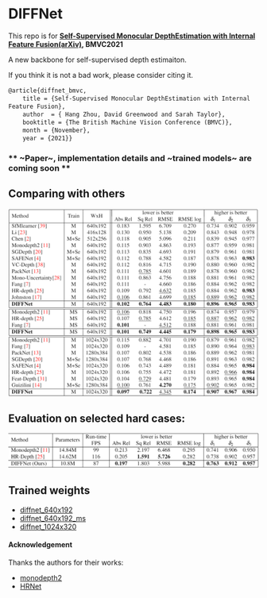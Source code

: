 # DIFFNet


This repo is for **[Self-Supervised Monocular DepthEstimation with Internal Feature Fusion(arXiv)](https://arxiv.org/pdf/2110.09482.pdf), BMVC2021**

 A new backbone for self-supervised depth estimaiton.

If you think it is not a bad work, please consider citing it.

```
@article{diffnet_bmvc,
    title = {Self-Supervised Monocular DepthEstimation with Internal Feature Fusion},
    author  = { Hang Zhou, David Greenwood and Sarah Taylor},
    booktitle = {The British Machine Vision Conference (BMVC)},
    month = {November},
    year = {2021}}
```

### ** ~Paper~, implementation details and ~trained models~ are coming soon **

## Comparing with others
![](images/table1.png)

## Evaluation on selected hard cases:
![](images/table2.png)

## Trained weights

- [diffnet_640x192](https://drive.google.com/file/d/1ZQPZWsIy_KyjV-Et6FSCOPM4iATjDPn-/view?usp=sharing)
- [diffnet_640x192_ms](https://drive.google.com/file/d/1_vh1F_cabTlEjBGXkHZOpAB1CMLmosxg/view?usp=sharing)
- [diffnet_1024x320](https://drive.google.com/file/d/1SuyBMS3ZLYuZwgyGSpmNrag7ESjRUC52/view?usp=sharing)

#### Acknowledgement
 Thanks the authors for their works:
 - [monodepth2](https://github.com/nianticlabs/monodepth2)
 - [HRNet](https://github.com/HRNet/HRNet-Semantic-Segmentation)

